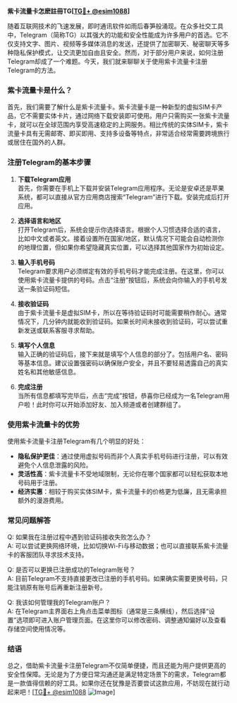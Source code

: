 **紫卡流量卡怎麽註冊TG[[TG💪+ @esim1088](https://t.me/s/esim1088)]**

随着互联网技术的飞速发展，即时通讯软件如雨后春笋般涌现。在众多社交工具中，Telegram（简称TG）以其强大的功能和安全性能成为许多用户的首选。它不仅支持文字、图片、视频等多媒体消息的发送，还提供了加密聊天、秘密聊天等多种隐私保护模式，让交流更加自由且安全。然而，对于部分用户来说，如何注册Telegram却成了一个难题。今天，我们就来聊聊关于使用紫卡流量卡注册Telegram的方法。

### 紫卡流量卡是什么？

首先，我们需要了解什么是紫卡流量卡。紫卡流量卡是一种新型的虚拟SIM卡产品，它不需要实体卡片，通过网络下载安装即可使用。用户只需购买一张紫卡流量卡，就可以在全球范围内享受高速稳定的上网服务。相比传统的实体SIM卡，紫卡流量卡具有无需邮寄、即买即用、支持多设备等特点，非常适合经常需要跨境旅行或居住在国外的人群。

### 注册Telegram的基本步骤

1. **下载Telegram应用**  
   首先，你需要在手机上下载并安装Telegram应用程序。无论是安卓还是苹果系统，都可以直接从官方应用商店搜索“Telegram”进行下载。安装完成后打开应用。

2. **选择语言和地区**  
   打开Telegram后，系统会提示你选择语言。根据个人习惯选择合适的语言，比如中文或者英文。接着设置所在国家/地区，默认情况下可能会自动检测你的地理位置，但如果你希望隐藏真实位置，可以选择其他国家作为初始设定。

3. **输入手机号码**  
   Telegram要求用户必须绑定有效的手机号码才能完成注册。在这里，你可以使用紫卡流量卡提供的号码。点击“注册”按钮后，系统会向你输入的手机号发送一条验证码短信。

4. **接收验证码**  
   由于紫卡流量卡是虚拟SIM卡，所以在等待验证码时可能需要稍作耐心。通常情况下，几分钟内就能收到验证码。如果长时间未接收到验证码，可以尝试重新发送或联系客服寻求帮助。

5. **填写个人信息**  
   输入正确的验证码后，接下来就是填写个人信息的部分了。包括用户名、密码等基本信息。建议设置强密码以确保账户安全，并且不要轻易透露自己的真实姓名和其他敏感信息。

6. **完成注册**  
   当所有信息都填写完毕后，点击“完成”按钮，恭喜你已经成为一名Telegram用户啦！此时你可以开始添加好友、加入频道或者创建群组了。

### 使用紫卡流量卡的优势

使用紫卡流量卡注册Telegram有几个明显的好处：

- **隐私保护更佳**：通过使用虚拟号码而非个人真实手机号码进行注册，可以有效避免个人信息泄露的风险。
- **灵活性高**：紫卡流量卡不受地域限制，无论你在哪个国家都可以轻松获取本地号码用于注册。
- **经济实惠**：相较于购买实体SIM卡，紫卡流量卡的价格更为低廉，且无需承担额外的漫游费用。

### 常见问题解答

Q: 如果我在注册过程中遇到验证码接收失败怎么办？  
A: 可以尝试更换网络环境，比如切换Wi-Fi与移动数据；也可以直接联系紫卡流量卡的客服团队寻求技术支持。

Q: 是否可以更换已注册成功的Telegram账号？  
A: 目前Telegram不支持直接更改已注册的手机号码。如果确实需要更换号码，只能注销原有账号后再重新注册新号。

Q: 我该如何管理我的Telegram账户？  
A: 在Telegram主界面右上角点击菜单图标（通常是三条横线），然后选择“设置”选项即可进入账户管理页面。在这里你可以修改密码、调整通知偏好以及查看存储空间使用情况等。

### 结语

总之，借助紫卡流量卡注册Telegram不仅简单便捷，而且还能为用户提供更高的安全性保障。无论是为了方便日常沟通还是满足特定场景下的需求，Telegram都是一款值得信赖的好工具。如果你还在犹豫是否要尝试这款应用，不妨现在就行动起来吧！[[TG💪+ @esim1088](https://t.me/s/esim1088) ![Image](https://i.postimg.cc/4NQfJmqS/Snipaste-2025-05-13-00-14-12.png)]